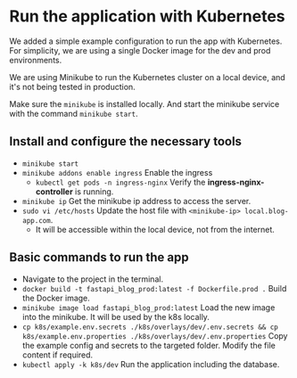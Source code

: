 # Run the application with Kubernetes

We added a simple example configuration to run the app with Kubernetes. For simplicity, we are using a single Docker image for the dev and prod environments.

We are using Minikube to run the Kubernetes cluster on a local device, and it's not being tested in production.

Make sure the `minikube` is installed locally. And start the minikube service with the command `minikube start`.

## Install and configure the necessary tools

- `minikube start`
- `minikube addons enable ingress` Enable the ingress
  - `kubectl get pods -n ingress-nginx` Verify the **ingress-nginx-controller** is running.
- `minikube ip` Get the minikube ip address to access the server.
- `sudo vi /etc/hosts` Update the host file with `<minikube-ip> local.blog-app.com`.
  - It will be accessible within the local device, not from the internet.

## Basic commands to run the app

- Navigate to the project in the terminal.
- `docker build -t fastapi_blog_prod:latest -f Dockerfile.prod .` Build the Docker image.
- `minikube image load fastapi_blog_prod:latest` Load the new image into the minikube. It will be used by the k8s locally.
- `cp k8s/example.env.secrets ./k8s/overlays/dev/.env.secrets && cp k8s/example.env.properties ./k8s/overlays/dev/.env.properties` Copy the example config and secrets to the targeted folder. Modify the file content if required.
- `kubectl apply -k k8s/dev` Run the application including the database.
